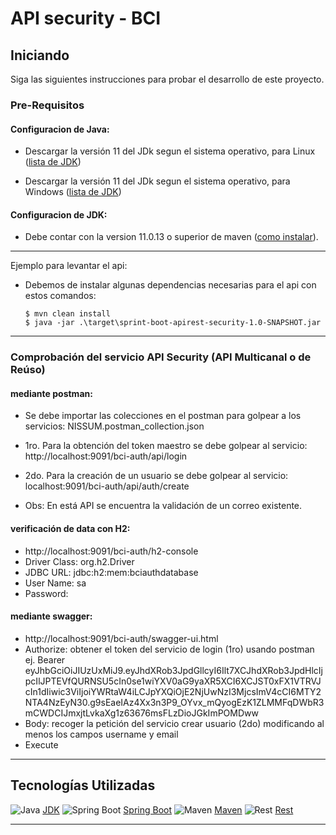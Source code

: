 # API security - BCI

## Iniciando

Siga las siguientes instrucciones para probar el desarrollo de este proyecto.

### Pre-Requisitos

#### Configuracion de Java:

* Descargar la versión 11 del JDk segun el sistema operativo, para Linux ([lista de JDK](https://www.oracle.com/java/technologies/downloads/#java11-windows))

* Descargar la versión 11 del JDk segun el sistema operativo, para Windows ([lista de JDK](https://www.oracle.com/java/technologies/downloads/#java11-linux))

#### Configuracion de JDK:

* Debe contar con la version 11.0.13 o superior de maven ([como instalar](https://docs.oracle.com/en/java/javase/17/install/overview-jdk-installation.html)).

---

Ejemplo para levantar el api:

* Debemos de instalar algunas dependencias necesarias para el api con estos comandos:

    ```jshelllanguage
    $ mvn clean install
    $ java -jar .\target\sprint-boot-apirest-security-1.0-SNAPSHOT.jar
    ```

---

### Comprobación del servicio API Security (API Multicanal o de Reúso)

#### mediante postman:
* Se debe importar las colecciones en el postman para golpear a los servicios:
  NISSUM.postman_collection.json


* 1ro. Para la obtención del token maestro se debe golpear al servicio: http://localhost:9091/bci-auth/api/login
* 2do. Para la creación de un usuario se debe golpear al servicio: localhost:9091/bci-auth/api/auth/create


* Obs: En está API se encuentra la validación de un correo existente.

#### verificación de data con H2:
* http://localhost:9091/bci-auth/h2-console
* Driver Class: org.h2.Driver
* JDBC URL: jdbc:h2:mem:bciauthdatabase
* User Name: sa
* Password: 

#### mediante swagger:
* http://localhost:9091/bci-auth/swagger-ui.html
* Authorize: obtener el token del servicio de login (1ro) usando postman ej. Bearer eyJhbGciOiJIUzUxMiJ9.eyJhdXRob3JpdGllcyI6Ilt7XCJhdXRob3JpdHlcIjpcIlJPTEVfQURNSU5cIn0se1wiYXV0aG9yaXR5XCI6XCJST0xFX1VTRVJcIn1dIiwic3ViIjoiYWRtaW4iLCJpYXQiOjE2NjUwNzI3MjcsImV4cCI6MTY2NTA4NzEyN30.g9sEaeIAz4Xx3n3P9_OYvx_mQyogEzK1ZLMMFqDWbR3mCWDCIJmxjtLvkaXg1z63676msFLzDioJGkImPOMDww
* Body: recoger la petición del servicio crear usuario (2do) modificando al menos los campos username y email 
* Execute

***

## Tecnologías Utilizadas

![Java](https://cdn.static.innovacionpacifico.com/document_library/readme/java-logo-64.png) [JDK](https://www.oracle.com/technetwork/java/index.html)
![Spring Boot](https://cdn.static.innovacionpacifico.com/document_library/readme/spring-boot-logo-64.png) [Spring Boot](https://spring.io/projects/spring-boot)
![Maven](https://cdn.static.innovacionpacifico.com/document_library/readme/maven-logo-64.png) [Maven](https://maven.apache.org/)
![Rest](https://cdn.static.innovacionpacifico.com/document_library/readme/rest-logo-64.png) [Rest](https://es.wikipedia.org/wiki/Transferencia_de_Estado_Representacional)

***

